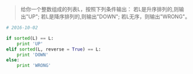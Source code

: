 >   给你一个整数组成的列表L，按照下列条件输出：
>   若L是升序排列的,则输出"UP";
>   若L是降序排列的,则输出"DOWN";
>   若L无序，则输出"WRONG"。

``` python
# 2016-10-02

if sorted(L) == L:
    print 'UP'
elif sorted(L, reverse = True) == L:
    print 'DOWN'
else:
    print 'WRONG'
```